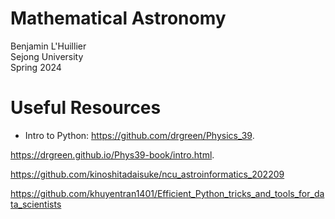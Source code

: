 # Mathematical Astronomy
Benjamin L'Huillier  
Sejong University  
Spring 2024  

# Useful Resources

* Intro to Python: 
https://github.com/drgreen/Physics_39. 

https://drgreen.github.io/Phys39-book/intro.html. 


https://github.com/kinoshitadaisuke/ncu_astroinformatics_202209

https://github.com/khuyentran1401/Efficient_Python_tricks_and_tools_for_data_scientists